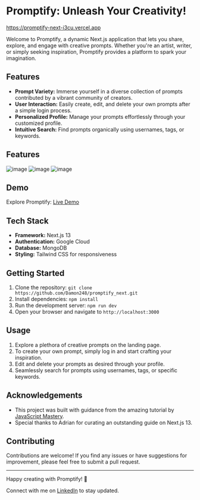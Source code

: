 # Promptify: Unleash Your Creativity!

https://promptify-next-i3cu.vercel.app

Welcome to Promptify, a dynamic Next.js application that lets you share, explore, and engage with creative prompts. Whether you're an artist, writer, or simply seeking inspiration, Promptify provides a platform to spark your imagination.

## Features

- **Prompt Variety:** Immerse yourself in a diverse collection of prompts contributed by a vibrant community of creators.
- **User Interaction:** Easily create, edit, and delete your own prompts after a simple login process.
- **Personalized Profile:** Manage your prompts effortlessly through your customized profile.
- **Intuitive Search:** Find prompts organically using usernames, tags, or keywords.

## Features

![image](https://github.com/Damon248/promptify_next/assets/91674984/f7bd7ef0-4390-47b5-b2f1-85ad8c5d10c5)
![image](https://github.com/Damon248/promptify_next/assets/91674984/c354ce0f-620c-4e54-89ff-9259aa66d6f3)
![image](https://github.com/Damon248/promptify_next/assets/91674984/7e5bfade-448d-4aa6-b2fb-c039c2344ab4)

## Demo

Explore Promptify: [Live Demo](https://promptify-next-i3cu-1r8ewmbrk-damon248.vercel.app/)

## Tech Stack

- **Framework:** Next.js 13
- **Authentication:** Google Cloud
- **Database:** MongoDB
- **Styling:** Tailwind CSS for responsiveness

## Getting Started

1. Clone the repository: `git clone https://github.com/Damon248/promptify_next.git`
2. Install dependencies: `npm install`
3. Run the development server: `npm run dev`
4. Open your browser and navigate to `http://localhost:3000`

## Usage

1. Explore a plethora of creative prompts on the landing page.
2. To create your own prompt, simply log in and start crafting your inspiration.
3. Edit and delete your prompts as desired through your profile.
4. Seamlessly search for prompts using usernames, tags, or specific keywords.

## Acknowledgements

- This project was built with guidance from the amazing tutorial by [JavaScript Mastery](https://youtu.be/wm5gMKuwSYk).
- Special thanks to Adrian for curating an outstanding guide on Next.js 13.

## Contributing

Contributions are welcome! If you find any issues or have suggestions for improvement, please feel free to submit a pull request.

---

Happy creating with Promptify! 🌟

Connect with me on [LinkedIn](https://www.linkedin.com/in/dhruvin-thakkar-17548925b) to stay updated.
